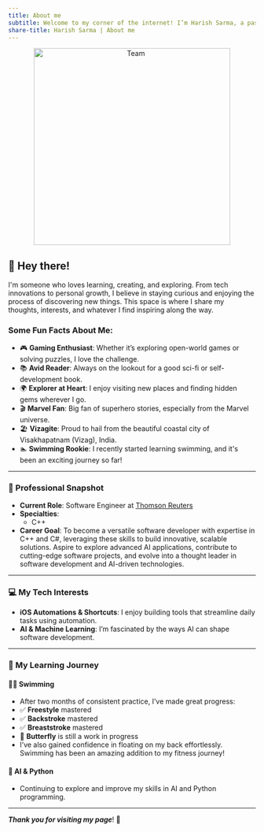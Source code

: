 ```yaml
---
title: About me
subtitle: Welcome to my corner of the internet! I’m Harish Sarma, a passionate software engineer based in India.
share-title: Harish Sarma | About me
---
```


<div style="text-align:center;">
  <a href="/harishsarma_v/assets/img/Posts/programmer.gif">
    <img src="/harishsarma_v/assets/img/Posts/programmer.gif" alt="Team" style="display: block; margin: 0 auto;" alt="coding" width="400">
  </a>
</div>

## 👋 Hey there!

I'm someone who loves learning, creating, and exploring. From tech innovations to personal growth, I believe in staying curious and enjoying the process of discovering new things. This space is where I share my thoughts, interests, and whatever I find inspiring along the way.

### Some Fun Facts About Me:
- 🎮 **Gaming Enthusiast**: Whether it’s exploring open-world games or solving puzzles, I love the challenge.
- 📚 **Avid Reader**: Always on the lookout for a good sci-fi or self-development book.
- 🌍 **Explorer at Heart**: I enjoy visiting new places and finding hidden gems wherever I go.
- 🎬 **Marvel Fan**: Big fan of superhero stories, especially from the Marvel universe.
- 🏖️ **Vizagite**: Proud to hail from the beautiful coastal city of Visakhapatnam (Vizag), India.
- 🏊 **Swimming Rookie**: I recently started learning swimming, and it's been an exciting journey so far!

---

### 💼 Professional Snapshot

- **Current Role**: Software Engineer at [Thomson Reuters](https://www.thomsonreuters.com/en.html)
- **Specialties**: 
  - C++
- **Career Goal**: To become a versatile software developer with expertise in C++ and C#, leveraging these skills to build innovative, scalable solutions. Aspire to explore advanced AI applications, contribute to cutting-edge software projects, and evolve into a thought leader in software development and AI-driven technologies.

---

### 💻 My Tech Interests

- **iOS Automations & Shortcuts**: I enjoy building tools that streamline daily tasks using automation.
- **AI & Machine Learning**: I’m fascinated by the ways AI can shape software development.

---

### 🎯 My Learning Journey  

#### 🏊‍♂️ **Swimming**  
 - After two months of consistent practice, I’ve made great progress:  
  - ✅ **Freestyle** mastered  
  - ✅ **Backstroke** mastered  
  - ✅ **Breaststroke** mastered  
  - 🚧 **Butterfly** is still a work in progress  
- I’ve also gained confidence in floating on my back effortlessly. Swimming has been an amazing addition to my fitness journey!

#### 🤖 **AI & Python**  
- Continuing to explore and improve my skills in AI and Python programming.
  
---

**_Thank you for visiting my page_**! 🙏
